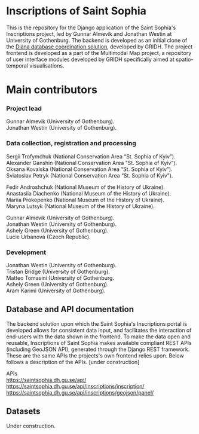 # Inscriptions of Saint Sophia

This is the repository for the Django application of the Saint Sophia's Inscriptions project, led by Gunnar Almevik and Jonathan Westin at University of Gothenburg. The backend is developed as an initial clone of the [Diana database coordination solution](https://github.com/gu-gridh/diana-backend), developed by GRIDH. The project frontend is developed as a part of the Multimodal Map project, a repository of user interface modules developed by GRIDH specifically aimed at spatio-temporal visualisations.

# Main contributors

### Project lead
Gunnar Almevik (University of Gothenburg).  
Jonathan Westin (University of Gothenburg).

### Data collection, registration and processing
Sergii Trofymchuk (National Conservation Area “St. Sophia of Kyiv”).  
Alexander Ganshin (National Conservation Area “St. Sophia of Kyiv”).  
Oksana Kovalska (National Conservation Area “St. Sophia of Kyiv”).  
Sviatoslav Petryk (National Conservation Area “St. Sophia of Kyiv”).  

Fedir Androshchuk (National Museum of the History of Ukraine).  
Anastasiia Diachenko (National Museum of the History of Ukraine).  
Mariia Prokopenko (National Museum of the History of Ukraine).  
Maryna Lutsyk (National Museum of the History of Ukraine).  

Gunnar Almevik (University of Gothenburg).  
Jonathan Westin (University of Gothenburg).  
Ashely Green (University of Gothenburg).  
Lucie Urbanová (Czech Republic).  

### Development
Jonathan Westin (University of Gothenburg).  
Tristan Bridge (University of Gothenburg).  
Matteo Tomasini (University of Gothenburg.  
Ashely Green (University of Gothenburg).  
Aram Karimi (University of Gothenburg).    



## Database and API documentation

The backend solution upon which the Saint Sophia's Inscriptions portal is developed allows for consistent data input, and facilitates the interaction of end-users with the data shown in the frontend. To make the data open and reusable, Inscriptions of Saint Sophia makes available compliant REST APIs (including GeoJSON API), generated through the Django REST framework. These are the same APIs the projects's own frontend relies upon. Below follows a description of the APIs. [under construction]

APIs  <br>
https://saintsophia.dh.gu.se/api/ <br>
https://saintsophia.dh.gu.se/api/inscriptions/inscription/ <br>
https://saintsophia.dh.gu.se/api/inscriptions/geojson/panel/

## Datasets

Under construction.
